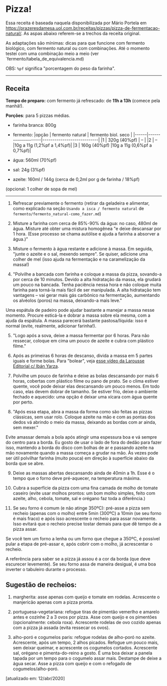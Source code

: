 # Pizza!

Essa receita é baseada naquela disponibilizada por Mário Portela em https://prazeresdamesa.uol.com.br/receitas/pizzas/pizza-de-fermentacao-natural/. As aspas abaixo referem-se a trechos da receita original.

As adaptações são mínimas: dicas para que funcione com fermento biológico, com fermento natural ou com combinações. Até o momento testei com uma combinação meio a meio (ver `fermento/tabela_de_equivalencia.md)

OBS: `%pf` significa "porcentagem do peso da farinha".

---
## Receita
**Tempo de preparo:** com fermento já refrescado: de **11h a 13h** (comece pela manhã!).

**Porções**: para 5 pizzas médias.

- farinha branca: 800g

- fermento:
 |opção | fermento natural   | fermento biol. seco        |
 |------|--------------------|----------------------------|
 |1     | 320g (40%pf)       |       –                    |
 |2     |        –           |10g a 11g  (1,2%pf a 1,4%pf)|
 |3     | 160g (40%pf)       |10g a 11g  (0,6%pf a 0,7%pf)|


- água: 560ml (70%pf)

- sal: 24g (3%pf)

- azeite: 160ml / 144g (cerca de 0,2ml por g de farinha / 18%pf)

(opcional: 1 colher de sopa de mel)

---

1. Refrescar previamente o fermento (retirar da geladeira e alimentar, como explicado na seção `Usando a isca / fermento natural` de `fermento/fermento_natural-como_fazer.md`)

2. Misture a farinha com cerca de 85%-90% da água: no caso, 480ml de água. Misture até obter uma mistura homogênea "e deixe descansar por 1 hora. (Esse processo se chama autólise e ajuda a farinha a absorver a água.)"

3. Misture o fermento à água restante e adicione à massa. Em seguida, "junte o azeite e o sal, mexendo sempre". Se quiser, adicione uma colher de mel (isso ajuda na fermentação e na caramelização da massa!)

4. "Polvilhe a bancada com farinha e coloque a massa da pizza, sovando-a por cerca de 10 minutos. Devido a alta hidratação da massa, ela grudará um pouco na bancada. Tenha paciência nessa hora e não coloque muita farinha para torná-la mais fácil de ser manipulada. A alta hidratação tem  vantagens – vai gerar mais gás carbônico na fermentação, aumentando os alvéolos (poros) na massa, deixando-a mais leve."

 Uma espátula de padeiro pode ajudar bastante a manejar a massa nesse momento. Procure esticá-la e dobrar a massa sobre ela mesma, com a ajuda da espátula. A massa parecerá bastante pastosa/líquida: isso é normal (evite, realmente, adicionar farinha!).

5. "Logo após a sova, deixe a massa fermentar por 6 horas. Para não ressecar, coloque em cima um pouco de azeite e cubra com plástico filme."

6. Após as primeiras 6 horas de descanso, divida a massa em 5 partes iguais e forme bolas. Para "bolear", veja [esse vídeo da Larousse Editorial c/ Ibán Yarza](https://www.youtube.com/watch?v=k5TVIM7O4sY).

7. Polvilhe um pouco de farinha e deixe as bolas descansando por mais 6 horas, cobertas com plástico filme ou pano de prato. Se o clima estiver quente, você pode deixar elas descansando um pouco menos. Em todo caso, elas devem dobrar de tamanho. Se estiver frio, deixe o ambiente fechado e aquecido: uma opção é deixar uma xícara com água quente por perto.

8. "Após essa etapa, abra a massa da forma como são feitas as pizzas clássicas, sem usar rolo. Coloque azeite na mão e com as pontas dos dedos vá abrindo o meio da massa, deixando as bordas com ar ainda, sem mexer."

Evite amassar demais a bola após atingir uma espessura boa e vá sempre do centro para a borda. Eu gosto de usar o lado de fora do dedão para fazer isso, mantendo a borda do disco com bolhas de ar e passando azeite na mão novamente quando a massa começa a grudar na mão. Às vezes pode ser útil polvilhar farinha (muito pouca) em direção à superfície abaixo da borda que se abre.

9. Deixe as massas abertas descansando ainda de 40min a 1h. Esse é o tempo que o forno deve pré-aquecer, na temperatura máxima.

10. Cubra a superfície da pizza com uma fina camada de molho de tomate caseiro (evite usar molhos prontos: um bom molho simples, feito com azeite, alho, cebola, tomate, sal e orégano faz toda a diferência.)

11. Se seu forno é comum (e não atinge 350ºC): pré-asse a pizza sem recheio (apenas com o molho) entre 5min (300ºC) a 10min (se seu forno é mais fraco) e após isso acrescente o recheio para assar novamente. Isso evitará que o recheio precise tostar demais para que dê tempo de a pizza assar.

Se você tem um forno a lenha ou um forno que chegue a 350ºC, é possível pular a etapa de pré-assar e, após cobrir com o molho, já acrescentar o recheio.

A referência para saber se a pizza já assou é a cor da borda (que deve escurecer levemente). Se seu forno assa de maneira desigual, é uma boa inverter o tabuleiro durante o processo.

## Sugestão de recheios:

1. margherita: asse apenas com queijo e tomate em rodelas. Acrescente o manjericão apenas com a pizza pronta.

2. portuguesa-vegetariana: refogue tiras de pimentão vemerlho e amarelo antes e cozinhe 2 a 3 ovos por pizza. Asse com queijo e os pimentões (opcionalmente: cebola roxa). Acrescente rodelas de ovo cozido apenas com a pizza já assada (evita ressecar os ovos).

3. alho-poró e cogumelos paris: refogue rodelas de alho-poró no azeite. Acrescente, após um tempo, 2 alhos picados. Refogue um pouco mais, sem deixar queimar, e acrescente os cogumelos cortados. Acrescente sal, orégano e pimenta-do-reino a gosto. É uma boa deixar a panela tapada por um tempo para o cogumelo assar mais. Destampe de deixe a água secar. Asse a pizza com queijo e com o refogado de cogumelos/alho-poró.


[atualizado em: 12/abr/2020]
